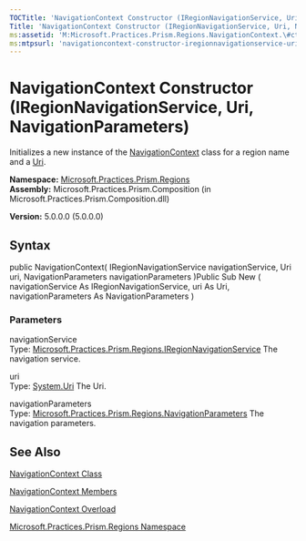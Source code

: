 ```yaml
---
TOCTitle: 'NavigationContext Constructor (IRegionNavigationService, Uri, NavigationParameters)'
Title: 'NavigationContext Constructor (IRegionNavigationService, Uri, NavigationParameters) (Microsoft.Practices.Prism.Regions)'
ms:assetid: 'M:Microsoft.Practices.Prism.Regions.NavigationContext.\#ctor(Microsoft.Practices.Prism.Regions.IRegionNavigationService,System.Uri,Microsoft.Practices.Prism.Regions.NavigationParameters)'
ms:mtpsurl: 'navigationcontext-constructor-iregionnavigationservice-uri-mspp-regions.md'
---
```


# NavigationContext Constructor (IRegionNavigationService, Uri, NavigationParameters)

Initializes a new instance of the [NavigationContext](https://msdn.microsoft.com/library/microsoft.practices.prism.regions.navigationcontext) class for a region name and a [Uri](https://msdn.microsoft.com/library/microsoft.practices.prism.regions.navigationcontext.uri).

**Namespace:** [Microsoft.Practices.Prism.Regions](https://msdn.microsoft.com/library/microsoft.practices.prism.regions)
**Assembly:** Microsoft.Practices.Prism.Composition (in Microsoft.Practices.Prism.Composition.dll)

**Version:** 5.0.0.0 (5.0.0.0)

## Syntax
public NavigationContext( IRegionNavigationService navigationService, Uri uri, NavigationParameters navigationParameters )Public Sub New ( navigationService As IRegionNavigationService, uri As Uri, navigationParameters As NavigationParameters )

### Parameters

navigationService  
Type: [Microsoft.Practices.Prism.Regions.IRegionNavigationService](https://msdn.microsoft.com/library/microsoft.practices.prism.regions.iregionnavigationservice)
The navigation service.

uri  
Type: [System.Uri](http://msdn.microsoft.com/en-us/library/txt7706a)
The Uri.

navigationParameters  
Type: [Microsoft.Practices.Prism.Regions.NavigationParameters](https://msdn.microsoft.com/library/microsoft.practices.prism.regions.navigationparameters)
The navigation parameters.

## See Also
[NavigationContext Class](https://msdn.microsoft.com/library/microsoft.practices.prism.regions.navigationcontext)

[NavigationContext Members](https://msdn.microsoft.com/allmembers.t:microsoft.practices.prism.regions.navigationcontext)

[NavigationContext Overload](https://msdn.microsoft.com/overload:microsoft.practices.prism.regions.navigationcontext.)

[Microsoft.Practices.Prism.Regions Namespace](https://msdn.microsoft.com/library/microsoft.practices.prism.regions)
